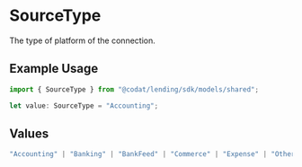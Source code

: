 # SourceType

The type of platform of the connection.

## Example Usage

```typescript
import { SourceType } from "@codat/lending/sdk/models/shared";

let value: SourceType = "Accounting";
```

## Values

```typescript
"Accounting" | "Banking" | "BankFeed" | "Commerce" | "Expense" | "Other" | "Unknown"
```